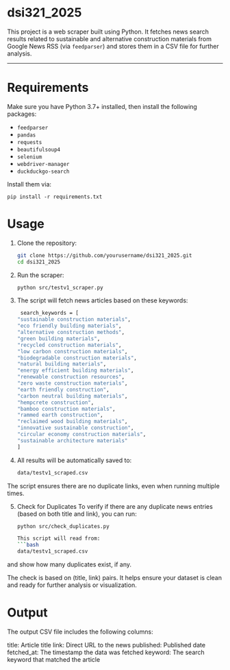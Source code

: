 # dsi321_2025

This project is a web scraper built using Python. It fetches news search results related to sustainable and alternative construction materials from Google News RSS (via `feedparser`) and stores them in a CSV file for further analysis.

---

#  Requirements

Make sure you have Python 3.7+ installed, then install the following packages:

- `feedparser`
- `pandas`
- `requests`
- `beautifulsoup4`
- `selenium`
- `webdriver-manager`
- `duckduckgo-search`

Install them via:

    pip install -r requirements.txt

# Usage

1. Clone the repository:
    ```bash
    git clone https://github.com/yourusername/dsi321_2025.git
    cd dsi321_2025

2. Run the scraper:
    ```bash
    python src/testv1_scraper.py

3. The script will fetch news articles based on these keywords:
    ```bash
     search_keywords = [
    "sustainable construction materials",
    "eco friendly building materials",
    "alternative construction methods",
    "green building materials",
    "recycled construction materials",
    "low carbon construction materials",
    "biodegradable construction materials",
    "natural building materials",
    "energy efficient building materials",
    "renewable construction resources",
    "zero waste construction materials",
    "earth friendly construction",
    "carbon neutral building materials",
    "hempcrete construction",
    "bamboo construction materials",
    "rammed earth construction",
    "reclaimed wood building materials",
    "innovative sustainable construction",
    "circular economy construction materials",
    "sustainable architecture materials"
    ]

4. All results will be automatically saved to:
    ```bash
    data/testv1_scraped.csv

The script ensures there are no duplicate links, even when running multiple times.

5. Check for Duplicates
    To verify if there are any duplicate news entries (based on both title and link), you can run:
    ```bash
    python src/check_duplicates.py

    This script will read from:
    ```bash
    data/testv1_scraped.csv

and show how many duplicates exist, if any.

The check is based on (title, link) pairs.
It helps ensure your dataset is clean and ready for further analysis or visualization.


# Output

The output CSV file includes the following columns:

title: Article title
link: Direct URL to the news
published: Published date
fetched_at: The timestamp the data was fetched
keyword: The search keyword that matched the article

    

